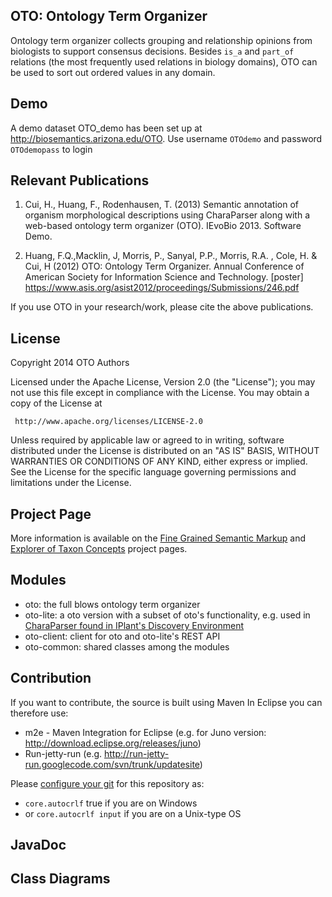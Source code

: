 OTO: Ontology Term Organizer
---------------------
Ontology term organizer collects grouping and relationship opinions from biologists to support consensus decisions. Besides `is_a` and `part_of` relations (the most frequently used relations in biology domains), OTO can be used to sort out ordered values in any domain. 

Demo
---------------------
A demo dataset OTO_demo has been set up at http://biosemantics.arizona.edu/OTO. Use username `OTOdemo` and password `OTOdemopass` to login

Relevant Publications 
---------------------

1. Cui, H., Huang, F., Rodenhausen, T. (2013) Semantic annotation of organism morphological descriptions using CharaParser along with a web-based ontology term organizer (OTO). IEvoBio 2013. Software Demo.

2. Huang, F.Q.,Macklin, J, Morris, P., Sanyal, P.P., Morris, R.A. , Cole, H. & Cui, H (2012) OTO: Ontology Term Organizer. Annual Conference of American Society for Information Science and Technology. [poster]
https://www.asis.org/asist2012/proceedings/Submissions/246.pdf

If you use OTO in your research/work, please cite the above publications.

License
-------

   Copyright 2014 OTO Authors

   Licensed under the Apache License, Version 2.0 (the "License");
   you may not use this file except in compliance with the License.
   You may obtain a copy of the License at

     http://www.apache.org/licenses/LICENSE-2.0

   Unless required by applicable law or agreed to in writing, software
   distributed under the License is distributed on an "AS IS" BASIS,
   WITHOUT WARRANTIES OR CONDITIONS OF ANY KIND, either express or implied.
   See the License for the specific language governing permissions and
   limitations under the License.


Project Page
----------
More information is available on the <a href="https://sites.google.com/site/biosemanticsproject/">Fine Grained Semantic Markup</a> and <a href="http://www.etc-project.org">Explorer of Taxon Concepts</a> project pages.

Modules
---------
* oto: the full blows ontology term organizer
* oto-lite: a oto version with a subset of oto's functionality, e.g. used in <a href="https://pods.iplantcollaborative.org/wiki/display/DEapps/CharaParser+Learn">CharaParser found in IPlant's Discovery Environment</a>
* oto-client: client for oto and oto-lite's REST API
* oto-common: shared classes among the modules

Contribution
----------
If you want to contribute, the source is built using Maven
In Eclipse you can therefore use:
* m2e - Maven Integration for Eclipse (e.g. for Juno version: http://download.eclipse.org/releases/juno)
* Run-jetty-run (e.g. http://run-jetty-run.googlecode.com/svn/trunk/updatesite)

Please [configure your git](http://git-scm.com/book/en/Customizing-Git-Git-Configuration) for this repository as:
* `core.autocrlf` true if you are on Windows 
* or `core.autocrlf input` if you are on a Unix-type OS

JavaDoc
----------

Class Diagrams
----------
